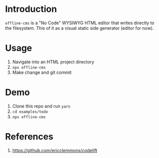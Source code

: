 # Introduction

`offline-cms` is a "No Code" WYSIWYG HTML editor that writes directly to the filesystem. This of it as a visual static side generator (editor for now).

# Usage

1. Navigate into an HTML project directory
1. `npx offline-cms`
1. Make change and git commit

# Demo

1. Clone this repo and run `yarn`
1. `cd examples/todo`
1. `npx offline-cms`

# References

1. https://github.com/ericclemmons/codelift

